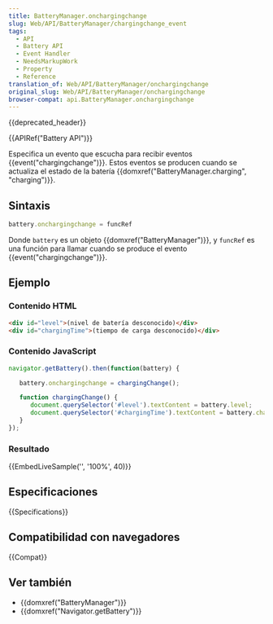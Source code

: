 ```yaml
---
title: BatteryManager.onchargingchange
slug: Web/API/BatteryManager/chargingchange_event
tags:
  - API
  - Battery API
  - Event Handler
  - NeedsMarkupWork
  - Property
  - Reference
translation_of: Web/API/BatteryManager/onchargingchange
original_slug: Web/API/BatteryManager/onchargingchange
browser-compat: api.BatteryManager.onchargingchange
---
```


{{deprecated_header}}

{{APIRef("Battery API")}}

Especifica un evento que escucha para recibir eventos {{event("chargingchange")}}. Estos eventos se producen cuando se actualiza el estado de la batería {{domxref("BatteryManager.charging", "charging")}}.

## Sintaxis

```js
battery.onchargingchange = funcRef
```

Donde `battery` es un objeto {{domxref("BatteryManager")}}, y `funcRef` es una función para llamar cuando se produce el evento {{event("chargingchange")}}.

## Ejemplo

### Contenido HTML

```html
<div id="level">(nivel de batería desconocido)</div>
<div id="chargingTime">(tiempo de carga desconocido)</div>
```

### Contenido JavaScript

```js
navigator.getBattery().then(function(battery) {

   battery.onchargingchange = chargingChange();

   function chargingChange() {
      document.querySelector('#level').textContent = battery.level;
      document.querySelector('#chargingTime').textContent = battery.chargingTime;
   }
});
```

### Resultado

{{EmbedLiveSample('', '100%', 40)}}

## Especificaciones

{{Specifications}}

## Compatibilidad con navegadores

{{Compat}}

## Ver también

- {{domxref("BatteryManager")}}
- {{domxref("Navigator.getBattery")}}
